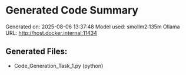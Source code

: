 # Generated Code Summary

Generated on: 2025-08-06 13:37:48
Model used: smollm2:135m
Ollama URL: http://host.docker.internal:11434

## Generated Files:
- Code_Generation_Task_1.py (python)
